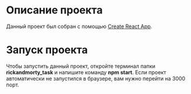 # Описание проекта

Данный проект был собран с помощью [Create React App](https://github.com/facebook/create-react-app).

# Запуск проекта
Чтобы запустить данный проект, откройте терминал папки **rickandmorty_task** и напишите команду **npm start**. Если проект автоматически не запустился в браузере, вам нужно перейти на 3000 порт.